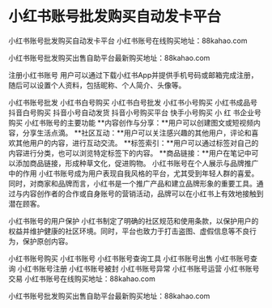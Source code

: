 # 小红书账号批发购买自动发卡平台
小红书账号批发购买自动发卡平台
小红书账号在线购买地址：88kahao.com

小红书账号批发购买出售自助平台最新购买地址：88kahao.com

注册小红书账号
用户可以通过下载小红书App并提供手机号码或邮箱完成注册，随后可以设置个人资料，包括昵称、个人简介、头像等。

小红书账号批发
小红书白号购买
小红书白号批发
小红书小号购买
小红书成品号
抖音白号购买
抖音小号自动发货
抖音小号购买平台
快手小号购买
小 红 书企业号购买
小红书账号的主要功能
**内容创作与分享：**用户可以创建图文或短视频内容，分享生活点滴。
**社区互动：**用户可以关注感兴趣的其他用户，评论和喜欢其他用户的内容，进行互动交流。
**标签索引：**用户可以通过标签对自己的内容进行分类，也可以浏览特定标签下的内容。
**商品链接：**用户在笔记中可以添加商品链接，形成种草文化，促进购物。
小红书账号在个人展示与品牌推广中的作用
小红书账号成为用户表现自我风格的平台，尤其受到年轻人群的喜爱。同时，对商家和品牌而言，小红书是一个推广产品和建立品牌形象的重要工具。通过与内容创作者的合作或自身账号的营销活动，品牌可以在小红书上有效地接触到潜在顾客。

小红书账号的用户保护
小红书制定了明确的社区规范和使用条款，以保护用户的权益并维护健康的社区环境。同时，平台也致力于打击盗图、虚假信息等不良行为，保护原创内容。


小红书账号购买
小红书账号
小红书账号查询工具
小红书账号出售
小红书账号查询
小红书账号注册
小红书账号被封
小红书账号异常
小红书账号运营
小红书账号交易
小红书账号在线购买地址：88kahao.com

小红书账号批发购买出售自助平台最新购买地址：88kahao.com
